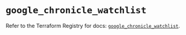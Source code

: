 # `google_chronicle_watchlist`

Refer to the Terraform Registry for docs: [`google_chronicle_watchlist`](https://registry.terraform.io/providers/hashicorp/google-beta/6.36.1/docs/resources/google_chronicle_watchlist).
